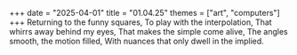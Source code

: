 +++
date = "2025-04-01"
title = "01.04.25"
themes = ["art", "computers"]
+++
Returning to the funny squares,
To play with the interpolation,
That whirrs away behind my eyes,
That makes the simple come alive,
The angles smooth, the motion filled,
With nuances that only dwell in the implied.
